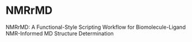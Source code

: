 # NMRrMD
NMRrMD: A Functional-Style Scripting Workflow for Biomolecule-Ligand NMR-Informed MD Structure Determination
